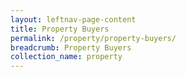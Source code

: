 ```yaml
---
layout: leftnav-page-content
title: Property Buyers
permalink: /property/property-buyers/
breadcrumb: Property Buyers
collection_name: property
---
```

